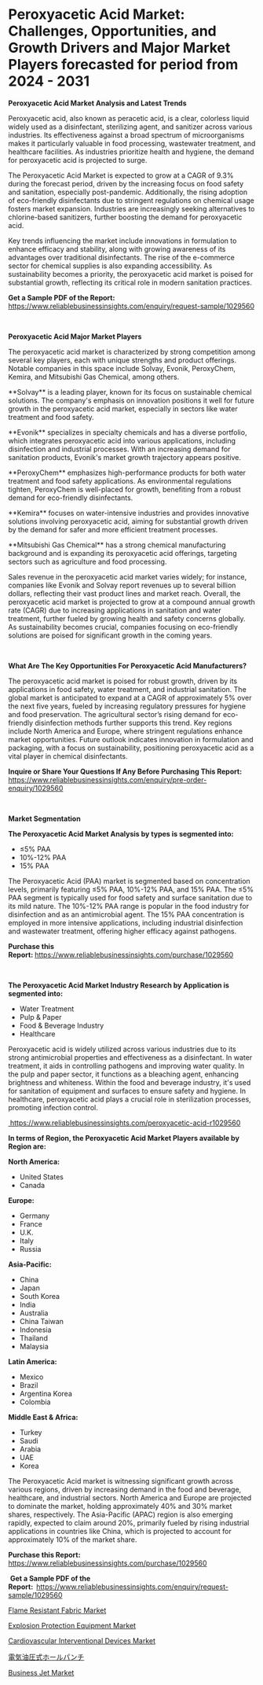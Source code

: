 <p><h1>Peroxyacetic Acid Market: Challenges, Opportunities, and Growth Drivers and Major Market Players forecasted for period from 2024 - 2031</h1></p><p><strong>Peroxyacetic Acid Market Analysis and Latest Trends</strong></p>
<p><p>Peroxyacetic acid, also known as peracetic acid, is a clear, colorless liquid widely used as a disinfectant, sterilizing agent, and sanitizer across various industries. Its effectiveness against a broad spectrum of microorganisms makes it particularly valuable in food processing, wastewater treatment, and healthcare facilities. As industries prioritize health and hygiene, the demand for peroxyacetic acid is projected to surge.</p><p>The Peroxyacetic Acid Market is expected to grow at a CAGR of 9.3% during the forecast period, driven by the increasing focus on food safety and sanitation, especially post-pandemic. Additionally, the rising adoption of eco-friendly disinfectants due to stringent regulations on chemical usage fosters market expansion. Industries are increasingly seeking alternatives to chlorine-based sanitizers, further boosting the demand for peroxyacetic acid.</p><p>Key trends influencing the market include innovations in formulation to enhance efficacy and stability, along with growing awareness of its advantages over traditional disinfectants. The rise of the e-commerce sector for chemical supplies is also expanding accessibility. As sustainability becomes a priority, the peroxyacetic acid market is poised for substantial growth, reflecting its critical role in modern sanitation practices.</p></p>
<p><strong>Get a Sample PDF of the Report:&nbsp;</strong> <a href="https://www.reliablebusinessinsights.com/enquiry/request-sample/1029560">https://www.reliablebusinessinsights.com/enquiry/request-sample/1029560</a></p>
<p>&nbsp;</p>
<p><strong>Peroxyacetic Acid Major Market Players</strong></p>
<p><p>The peroxyacetic acid market is characterized by strong competition among several key players, each with unique strengths and product offerings. Notable companies in this space include Solvay, Evonik, PeroxyChem, Kemira, and Mitsubishi Gas Chemical, among others.</p><p>**Solvay** is a leading player, known for its focus on sustainable chemical solutions. The company's emphasis on innovation positions it well for future growth in the peroxyacetic acid market, especially in sectors like water treatment and food safety.</p><p>**Evonik** specializes in specialty chemicals and has a diverse portfolio, which integrates peroxyacetic acid into various applications, including disinfection and industrial processes. With an increasing demand for sanitation products, Evonik's market growth trajectory appears positive.</p><p>**PeroxyChem** emphasizes high-performance products for both water treatment and food safety applications. As environmental regulations tighten, PeroxyChem is well-placed for growth, benefiting from a robust demand for eco-friendly disinfectants.</p><p>**Kemira** focuses on water-intensive industries and provides innovative solutions involving peroxyacetic acid, aiming for substantial growth driven by the demand for safer and more efficient treatment processes.</p><p>**Mitsubishi Gas Chemical** has a strong chemical manufacturing background and is expanding its peroxyacetic acid offerings, targeting sectors such as agriculture and food processing.</p><p>Sales revenue in the peroxyacetic acid market varies widely; for instance, companies like Evonik and Solvay report revenues up to several billion dollars, reflecting their vast product lines and market reach. Overall, the peroxyacetic acid market is projected to grow at a compound annual growth rate (CAGR) due to increasing applications in sanitation and water treatment, further fueled by growing health and safety concerns globally. As sustainability becomes crucial, companies focusing on eco-friendly solutions are poised for significant growth in the coming years.</p></p>
<p>&nbsp;</p>
<p><strong>What Are The Key Opportunities For Peroxyacetic Acid Manufacturers?</strong></p>
<p><p>The peroxyacetic acid market is poised for robust growth, driven by its applications in food safety, water treatment, and industrial sanitation. The global market is anticipated to expand at a CAGR of approximately 5% over the next five years, fueled by increasing regulatory pressures for hygiene and food preservation. The agricultural sector’s rising demand for eco-friendly disinfection methods further supports this trend. Key regions include North America and Europe, where stringent regulations enhance market opportunities. Future outlook indicates innovation in formulation and packaging, with a focus on sustainability, positioning peroxyacetic acid as a vital player in chemical disinfectants.</p></p>
<p><strong>Inquire or Share Your Questions If Any Before Purchasing This Report:</strong> <a href="https://www.reliablebusinessinsights.com/enquiry/pre-order-enquiry/1029560">https://www.reliablebusinessinsights.com/enquiry/pre-order-enquiry/1029560</a></p>
<p>&nbsp;</p>
<p><strong>Market Segmentation</strong></p>
<p><strong>The Peroxyacetic Acid Market Analysis by types is segmented into:</strong></p>
<p><ul><li>≤5% PAA</li><li>10%-12% PAA</li><li>15% PAA</li></ul></p>
<p><p>The Peroxyacetic Acid (PAA) market is segmented based on concentration levels, primarily featuring ≤5% PAA, 10%-12% PAA, and 15% PAA. The ≤5% PAA segment is typically used for food safety and surface sanitation due to its mild nature. The 10%-12% PAA range is popular in the food industry for disinfection and as an antimicrobial agent. The 15% PAA concentration is employed in more intensive applications, including industrial disinfection and wastewater treatment, offering higher efficacy against pathogens.</p></p>
<p><strong>Purchase this Report:&nbsp;</strong><a href="https://www.reliablebusinessinsights.com/purchase/1029560">https://www.reliablebusinessinsights.com/purchase/1029560</a></p>
<p>&nbsp;</p>
<p><strong>The Peroxyacetic Acid Market Industry Research by Application is segmented into:</strong></p>
<p><ul><li>Water Treatment</li><li>Pulp & Paper</li><li>Food & Beverage Industry</li><li>Healthcare</li></ul></p>
<p><p>Peroxyacetic acid is widely utilized across various industries due to its strong antimicrobial properties and effectiveness as a disinfectant. In water treatment, it aids in controlling pathogens and improving water quality. In the pulp and paper sector, it functions as a bleaching agent, enhancing brightness and whiteness. Within the food and beverage industry, it's used for sanitation of equipment and surfaces to ensure safety and hygiene. In healthcare, peroxyacetic acid plays a crucial role in sterilization processes, promoting infection control.</p></p>
<p><a href="https://www.reliablebusinessinsights.com/peroxyacetic-acid-r1029560">&nbsp;https://www.reliablebusinessinsights.com/peroxyacetic-acid-r1029560</a></p>
<p><strong>In terms of Region, the Peroxyacetic Acid Market Players available by Region are:</strong></p>
<p>
    <p> <strong> North America: </strong>
        <ul>
            <li>United States</li>
            <li>Canada</li>
        </ul>
        </p> 
    <p> <strong> Europe: </strong>
        <ul>
            <li>Germany</li>
            <li>France</li>
            <li>U.K.</li>
            <li>Italy</li>
            <li>Russia</li>
        </ul>
        </p> 
    <p> <strong> Asia-Pacific: </strong>
        <ul>
            <li>China</li>
            <li>Japan</li>
            <li>South Korea</li>
            <li>India</li>
            <li>Australia</li>
            <li>China Taiwan</li>
            <li>Indonesia</li>
            <li>Thailand</li>
            <li>Malaysia</li>
        </ul>
        </p> 
    <p> <strong> Latin America: </strong>
        <ul>
            <li>Mexico</li>
            <li>Brazil</li>
            <li>Argentina Korea</li>
            <li>Colombia</li>
        </ul>
        </p> 
    <p> <strong> Middle East & Africa: </strong>
        <ul>
            <li>Turkey</li>
            <li>Saudi</li>
            <li>Arabia</li>
            <li>UAE</li>
            <li>Korea</li>
        </ul>
    </p>
    </p>
<p><p>The Peroxyacetic Acid market is witnessing significant growth across various regions, driven by increasing demand in the food and beverage, healthcare, and industrial sectors. North America and Europe are projected to dominate the market, holding approximately 40% and 30% market shares, respectively. The Asia-Pacific (APAC) region is also emerging rapidly, expected to claim around 20%, primarily fueled by rising industrial applications in countries like China, which is projected to account for approximately 10% of the market share.</p></p>
<p><strong>Purchase this Report: </strong><a href="https://www.reliablebusinessinsights.com/purchase/1029560">https://www.reliablebusinessinsights.com/purchase/1029560</a></p>
<p>&nbsp;<strong>Get a Sample PDF of the Report:&nbsp;&nbsp;</strong><a href="https://www.reliablebusinessinsights.com/enquiry/request-sample/1029560">https://www.reliablebusinessinsights.com/enquiry/request-sample/1029560</a></p>
<p><strong></strong></p>
<p><p><a href="https://issuu.com/reportprime-2/docs/flame-resistant-fabric-market-size-_13c05230ecfe55">Flame Resistant Fabric Market</a></p><p><a href="https://medium.com/@dianawilson796/the-explosion-protection-equipment-market-industry-provides-a-comprehensive-and-current-analysis-5447470830ce">Explosion Protection Equipment Market</a></p><p><a href="https://github.com/HeatherFernandez476/Market-Research-Report-List-1/blob/main/cardiovascular-interventional-devices-market.md">Cardiovascular Interventional Devices Market</a></p><p><a href="https://medium.com/@burtruozzos0f/electro-hydraulic-hole-punches-market-%E3%81%AF-%E3%82%B3%E3%82%B9%E3%83%88%E7%AE%A1%E7%90%86%E3%81%A8%E5%8A%B9%E7%8E%87%E5%90%91%E4%B8%8A%E3%82%92%E5%84%AA%E5%85%88%E3%81%97%E3%81%BE%E3%81%99-%E3%81%95%E3%82%89%E3%81%AB-%E5%A0%B1%E5%91%8A%E6%9B%B8%E3%81%AF%E5%B8%82%E5%A0%B4%E3%81%AE%E9%9C%80%E8%A6%81%E9%9D%A2%E3%81%A8%E4%BE%9B%E7%B5%A6%E9%9D%A2%E3%81%AE%E4%B8%A1%E6%96%B9%E3%82%92%E3%82%AB%E3%83%90%E3%83%BC%E3%81%97%E3%81%A6%E3%81%84%E3%81%BE%E3%81%99-cd476a7307e4">電気油圧式ホールパンチ</a></p><p><a href="https://github.com/Rekhakhatun65/Market-Research-Report-List-1/blob/main/business-jet-market.md">Business Jet Market</a></p></p>